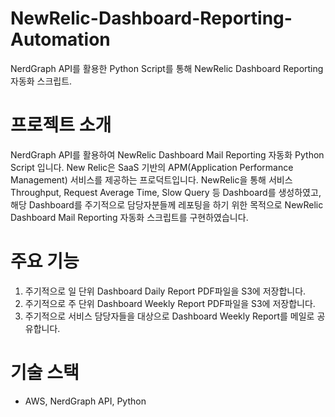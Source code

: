 # NewRelic-Dashboard-Reporting-Automation
NerdGraph API를 활용한 Python Script를 통해 NewRelic Dashboard Reporting 자동화 스크립트.

# 프로젝트 소개
NerdGraph API를 활용하여 NewRelic Dashboard Mail Reporting 자동화 Python Script 입니다.
New Relic은 SaaS 기반의 APM(Application Performance Management) 서비스를 제공하는 프로덕트입니다.
NewRelic을 통해 서비스 Throughput, Request Average Time, Slow Query 등 Dashboard를 생성하였고, 해당 Dashboard를 주기적으로 담당자분들께 레포팅을 하기 위한 목적으로 NewRelic Dashboard Mail Reporting 자동화 스크립트를 구현하였습니다.

# 주요 기능
1. 주기적으로 일 단위 Dashboard Daily Report PDF파일을 S3에 저장합니다.
2. 주기적으로 주 단위 Dashboard Weekly Report PDF파일을 S3에 저장합니다.
3. 주기적으로 서비스 담당자들을 대상으로 Dashboard Weekly Report를 메일로 공유합니다.

# 기술 스택
- AWS, NerdGraph API, Python